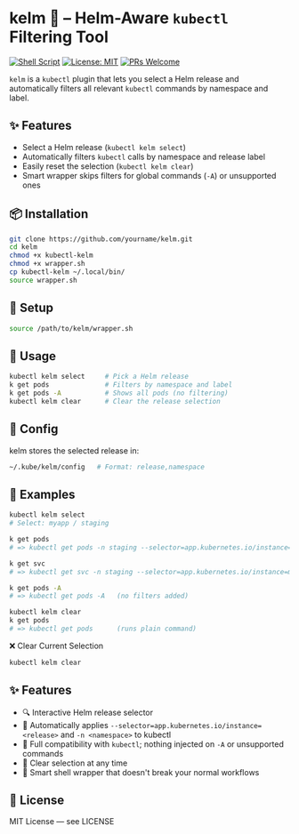 
# kelm 🧭 – Helm-Aware `kubectl` Filtering Tool

[![Shell Script](https://img.shields.io/badge/built_with-bash-1f425f.svg)](https://www.gnu.org/software/bash/)
[![License: MIT](https://img.shields.io/badge/license-MIT-green.svg)](LICENSE)
[![PRs Welcome](https://img.shields.io/badge/PRs-welcome-brightgreen.svg)](https://github.com/yourname/kelm/pulls)

`kelm` is a `kubectl` plugin that lets you select a Helm release and automatically filters all relevant `kubectl` commands by namespace and label.

## ✨ Features

- Select a Helm release (`kubectl kelm select`)
- Automatically filters `kubectl` calls by namespace and release label
- Easily reset the selection (`kubectl kelm clear`)
- Smart wrapper skips filters for global commands (`-A`) or unsupported ones

## 📦 Installation

```bash
git clone https://github.com/yourname/kelm.git
cd kelm
chmod +x kubectl-kelm
chmod +x wrapper.sh
cp kubectl-kelm ~/.local/bin/
source wrapper.sh
```

## 🔧 Setup
```bash
source /path/to/kelm/wrapper.sh
```

## 🚀 Usage
```sh
kubectl kelm select     # Pick a Helm release
k get pods              # Filters by namespace and label
k get pods -A           # Shows all pods (no filtering)
kubectl kelm clear      # Clear the release selection
```

## 📂 Config
kelm stores the selected release in:
```sh
~/.kube/kelm/config   # Format: release,namespace
```

## 🧪 Examples
```sh
kubectl kelm select
# Select: myapp / staging

k get pods
# => kubectl get pods -n staging --selector=app.kubernetes.io/instance=myapp

k get svc
# => kubectl get svc -n staging --selector=app.kubernetes.io/instance=myapp

k get pods -A
# => kubectl get pods -A   (no filters added)

kubectl kelm clear
k get pods
# => kubectl get pods      (runs plain command)

```

❌ Clear Current Selection
```bash
kubectl kelm clear
```

## ✨ Features

- 🔍 Interactive Helm release selector
- 🔐 Automatically applies `--selector=app.kubernetes.io/instance=<release>` and `-n <namespace>` to kubectl
- 🔄 Full compatibility with `kubectl`; nothing injected on `-A` or unsupported commands
- 🧼 Clear selection at any time
- 🧠 Smart shell wrapper that doesn't break your normal workflows

## 🪪 License
MIT License — see LICENSE